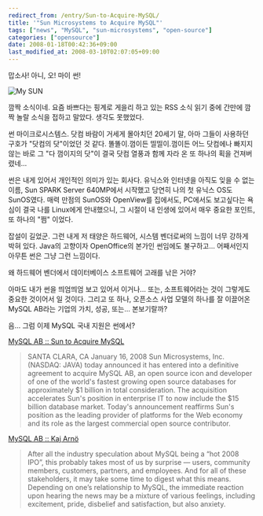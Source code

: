 ```yaml
---
redirect_from: /entry/Sun-to-Acquire-MySQL/
title: '"Sun Microsystems to Acquire MySQL"'
tags: ["news", "MySQL", "sun-microsystems", "open-source"]
categories: ["opensource"]
date: 2008-01-18T00:42:36+09:00
last_modified_at: 2008-03-10T02:07:05+09:00
---
```

맙소사! 아니, 오! 마이 썬!

![My SUN](/attachments/2008-01-18-mysun.png)

깜짝 소식이네. 요즘 바쁘다는 핑계로 게을리 하고 있는 RSS 소식 읽기 중에
간만에 깜짝 놀랄 소식을 접하고 말았다. 생각도 못했었다.

썬 마이크로시스템스. 닷컴 바람이 거세게 몰아치던 20세기 말, 아마 그들이
사용하던 구호가 "닷컴의 닷"이었던 것 같다. 똘똘이.껌이든 띨띨이.껌이든
어느 닷컴에나 빠지지 않는 바로 그 "다 껌이지의 닷"이 결국 닷컴 열풍과
함께 자라 온 또 하나의 획을 건져버렸네...

썬은 내게 있어서 개인적인 의미가 있는 회사다. 유닉스와 인터넷을 아직도
잊을 수 없는 이름, Sun SPARK Server 640MP에서 시작했고 당연히 나의 첫
유닉스 OS도 SunOS였다. 매력 만점의 SunOS와 OpenView를 집에서도, PC에서도
보고싶다는 욕심이 결국 나를 Linux에게 안내했으니, 그 시절이 내 인생에
있어서 매우 중요한 포인트, 또 하나의 "쩜" 이었다.

잡설이 길었군. 그런 내게 저 태양은 하드웨어, 시스템 벤더로써의 느낌이
너무 강하게 박혀 있다. Java의 고향이자 OpenOffice의 본가인 썬임에도
불구하고... 어째서인지 아무튼 썬은 그냥 그런 느낌이다.

왜 하드웨어 벤더에서 데이터베이스 소프트웨어 고래를 낚은 거야?

아마도 내가 썬을 띄엄띄엄 보고 있어서 이거나... 또는, 소프트웨어라는 것이
그렇게도 중요한 것이어서 일 것이다. 그리고 또 하나, 오픈소스 사업 모델의
하나를 잘 이끌어온 MySQL AB라는 기업의 가치, 성공, 또는... 본보기랄까?

음... 그럼 이제 MySQL 국내 지원은 썬에서?

[MySQL AB :: Sun to Acquire MySQL](http://www.mysql.com/news-and-events/sun-to-acquire-mysql.html)

> SANTA CLARA, CA January 16, 2008 Sun Microsystems, Inc. (NASDAQ: JAVA) today announced it has entered into a definitive agreement to acquire MySQL AB, an open source icon and developer of one of the world's fastest growing open source databases for approximately $1 billion in total consideration. The acquisition accelerates Sun's position in enterprise IT to now include the $15 billion database market. Today's announcement reaffirms Sun's position as the leading provider of platforms for the Web economy and its role as the largest commercial open source contributor.

[MySQL AB :: Kaj Arnö](http://blogs.mysql.com/kaj/2008/01/16/sun-acquires-mysql/)

> After all the industry speculation about MySQL being a “hot 2008 IPO”, this probably takes most of us by surprise — users, community members, customers, partners, and employees. And for all of these stakeholders, it may take some time to digest what this means. Depending on one’s relationship to MySQL, the immediate reaction upon hearing the news may be a mixture of various feelings, including excitement, pride, disbelief and satisfaction, but also anxiety.


